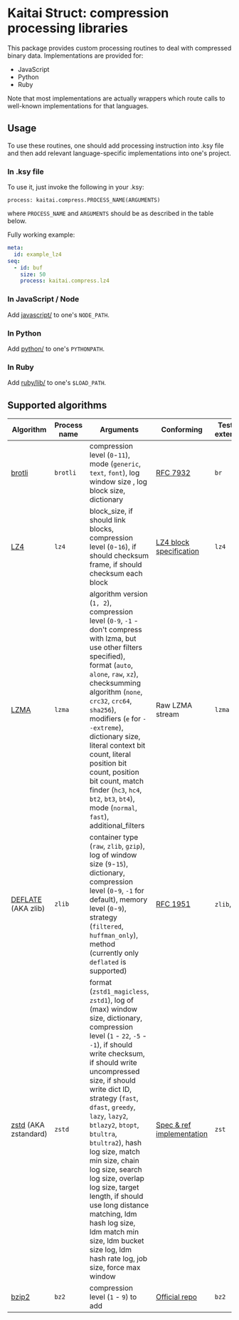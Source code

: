 # Kaitai Struct: compression processing libraries

This package provides custom processing routines to deal with
compressed binary data. Implementations are provided for:

* JavaScript
* Python
* Ruby

Note that most implementations are actually wrappers which route calls
to well-known implementations for that languages.

## Usage

To use these routines, one should add processing instruction into
.ksy file and then add relevant language-specific implementations
into one's project.

### In .ksy file

To use it, just invoke the following in your .ksy:

```
process: kaitai.compress.PROCESS_NAME(ARGUMENTS)
```

where `PROCESS_NAME` and `ARGUMENTS` should be as described in the table below.

Fully working example:

```yaml
meta:
  id: example_lz4
seq:
  - id: buf
    size: 50
    process: kaitai.compress.lz4
```

### In JavaScript / Node

Add [javascript/](https://github.com/kaitai-io/kaitai_compress/tree/master/javascript) to one's `NODE_PATH`.

### In Python

Add [python/](https://github.com/kaitai-io/kaitai_compress/tree/master/python) to one's `PYTHONPATH`.

### In Ruby

Add [ruby/lib/](https://github.com/kaitai-io/kaitai_compress/tree/master/ruby/lib/) to one's `$LOAD_PATH`.

## Supported algorithms

| Algorithm | Process name | Arguments | Conforming | Test file extension |
| - | - | - | - | - |
| [brotli](https://en.wikipedia.org/wiki/brotli) | `brotli` | compression level (`0`-`11`), mode (`generic`, `text`, `font`), log window size , log block size, dictionary | [RFC 7932](https://datatracker.ietf.org/doc/html/rfc7932) | `br` |
| [LZ4](https://en.wikipedia.org/wiki/LZ4_(compression_algorithm)) | `lz4` | block_size, if should link blocks, compression level (`0`-`16`), if should checksum frame, if should checksum each block | [LZ4 block specification](https://lz4.github.io/lz4/lz4_Block_format.md) | `lz4` |
| [LZMA](https://en.wikipedia.org/wiki/Lempel%E2%80%93Ziv%E2%80%93Markov_chain_algorithm) | `lzma` | algorithm version (`1, 2`), compression level (`0-9`, `-1` - don't compress with lzma, but use other filters specified), format (`auto`, `alone`, `raw`, `xz`), checksumming algorithm (`none`, `crc32`, `crc64`, `sha256`), modifiers (`e` for `--extreme`), dictionary size, literal context bit count, literal position bit count, position bit count, match finder (`hc3`, `hc4`, `bt2`, `bt3`, `bt4`), mode (`normal`, `fast`), additional_filters | Raw LZMA stream | `lzma` |
| [DEFLATE](https://en.wikipedia.org/wiki/DEFLATE) (AKA zlib) | `zlib` | container type (`raw`, `zlib`, `gzip`), log of window size (`9`-`15`), dictionary, compression level (`0`-`9`, `-1` for default), memory level (`0`-`9`), strategy (`filtered`, `huffman_only`), method (currently only `deflated` is supported) | [RFC 1951](https://tools.ietf.org/html/rfc1951) | `zlib`, `gz` |
| [zstd](https://zstd.net) (AKA zstandard) | `zstd` | format (`zstd1_magicless`, `zstd1`),  log of (max) window size, dictionary, compression level (`1` - `22`, `-5` - `-1`), if should write checksum, if should write uncompressed size, if should write dict ID, strategy (`fast`, `dfast`, `greedy`, `lazy`, `lazy2`, `btlazy2`, `btopt`, `btultra`, `btultra2`), hash log size, match min size, chain log size, search log size, overlap log size, target length, if should use long distance matching, ldm hash log size, ldm match min size, ldm bucket size log, ldm hash rate log, job size, force max window | [Spec & ref implementation](http://facebook.github.io/zstd/zstd_manual.html) | `zst` |
| [bzip2](https://en.wikipedia.org/wiki/bzip2) | `bz2` | compression level (`1` - `9`)   to add |[Official repo](https://gitlab.com/federicomenaquintero/bzip2)|`bz2`|
